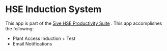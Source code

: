 HSE Induction System
=============================================================

This app is part of the [5ive HSE Productivity Suite][1] . This app accomplishes the following:
* Plant Access Induction + Test
* Email Notifications

[1]: http://www.5ivedesign.co.za/hse-induction/
